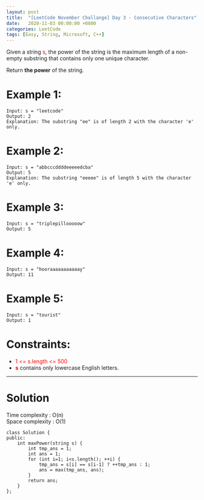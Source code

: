 ```yaml
---
layout: post
title:  "[LeetCode November Challange] Day 3 - Consecutive Characters"
date:   2020-11-03 00:00:00 +0800
categories: LeetCode
tags: [Easy, String, Microsoft, C++]
---
```

Given a string <font color="red">s</font>, the power of the string is the maximum length of a non-empty substring that contains only one unique character.  

Return **the power** of the string.  

# Example 1:  
	Input: s = "leetcode"
	Output: 2
	Explanation: The substring "ee" is of length 2 with the character 'e' only.

# Example 2:  
	Input: s = "abbcccddddeeeeedcba"
	Output: 5
	Explanation: The substring "eeeee" is of length 5 with the character 'e' only.

# Example 3:  
	Input: s = "triplepillooooow"
	Output: 5

# Example 4:  
	Input: s = "hooraaaaaaaaaaay"
	Output: 11

# Example 5:  
	Input: s = "tourist"
	Output: 1

# Constraints:  
- <font color="red">1 <= s.length <= 500</font>
- **<font color="red">s</font>** contains only lowercase English letters.

______________________  

# Solution  

Time complexity : O(n)  
Space complexity : O(1)  

	class Solution {
	public:
	    int maxPower(string s) {
	        int tmp_ans = 1;
	        int ans = 1;
	        for (int i=1; i<s.length(); ++i) {
	            tmp_ans = s[i] == s[i-1] ? ++tmp_ans : 1;
	            ans = max(tmp_ans, ans);
	        }
	        return ans;
	    }
	};